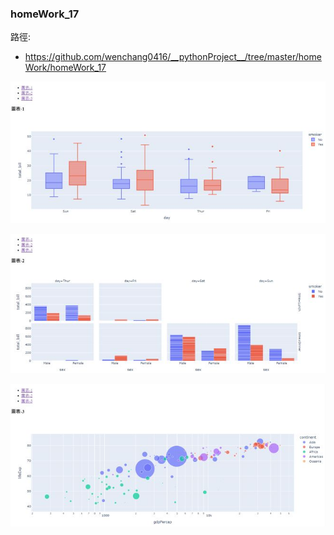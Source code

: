 ### homeWork_17
路徑:
- https://github.com/wenchang0416/__pythonProject__/tree/master/homeWork/homeWork_17

![產生圖片](./images/homework_17_01.jpg)

![產生圖片](./images/homework_17_02.jpg)

![產生圖片](./images/homework_17_13.jpg)